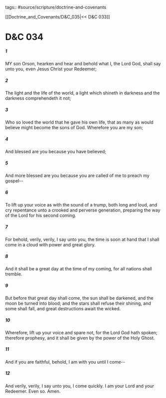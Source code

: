 tags:: #source/scripture/doctrine-and-covenants

[[Doctrine_and_Covenants/D&C_035|<< D&C 033]]

# D&C 034

##### 1

MY son Orson, hearken and hear and behold what I, the Lord God, shall say unto you, even Jesus Christ your Redeemer;

##### 2

The light and the life of the world, a light which shineth in darkness and the darkness comprehendeth it not;

##### 3

Who so loved the world that he gave his own life, that as many as would believe might become the sons of God. Wherefore you are my son;

##### 4

And blessed are you because you have believed;

##### 5

And more blessed are you because you are called of me to preach my gospel--

##### 6

To lift up your voice as with the sound of a trump, both long and loud, and cry repentance unto a crooked and perverse generation, preparing the way of the Lord for his second coming.

##### 7

For behold, verily, verily, I say unto you, the time is soon at hand that I shall come in a cloud with power and great glory.

##### 8

And it shall be a great day at the time of my coming, for all nations shall tremble.

##### 9

But before that great day shall come, the sun shall be darkened, and the moon be turned into blood; and the stars shall refuse their shining, and some shall fall, and great destructions await the wicked.

##### 10

Wherefore, lift up your voice and spare not, for the Lord God hath spoken; therefore prophesy, and it shall be given by the power of the Holy Ghost.

##### 11

And if you are faithful, behold, I am with you until I come--

##### 12

And verily, verily, I say unto you, I come quickly. I am your Lord and your Redeemer. Even so. Amen.
